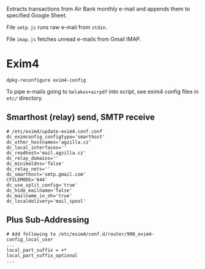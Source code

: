 Extracts transactions from Air Bank monthly e-mail and appends them to specified Google Sheet.

File `smtp.js` runs raw e-mail from `stdin`.

File `imap.js` fetches unread e-mails from Gmail IMAP.

# Exim4

`dpkg-reconfigure exim4-config`

To pipe e-mails going to `belakos+airpdf` into script, see exim4 config files in `etc/` directory.

## Smarthost (relay) send, SMTP receive

```
# /etc/exim4/update-exim4.conf.conf
dc_eximconfig_configtype='smarthost'
dc_other_hostnames='agzilla.cz'
dc_local_interfaces=''
dc_readhost='mail.agzilla.cz'
dc_relay_domains=''
dc_minimaldns='false'
dc_relay_nets=''
dc_smarthost='smtp.gmail.com'
CFILEMODE='644'
dc_use_split_config='true'
dc_hide_mailname='false'
dc_mailname_in_oh='true'
dc_localdelivery='mail_spool'
```

## Plus Sub-Addressing
```
# Add following to /etc/exim4/conf.d/router/900_exim4-config_local_user
...
local_part_suffix = +*
local_part_suffix_optional
...
```
